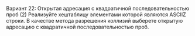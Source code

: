 Вариант 22: Открытая адресация с квадратичной последовательностью проб (2)
Реализуйте хеш­таблицу элементами которой являются ASCII­Z строки. В качестве метода
разрешения коллизий выберете открытую адресацию с квадратичной последовательностью проб.